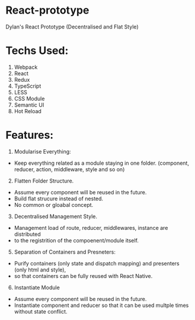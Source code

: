 # React-prototype
Dylan's React Prototype (Decentralised and Flat Style)

# Techs Used:
1. Webpack
2. React
3. Redux
4. TypeScript
5. LESS
6. CSS Module
7. Semantic UI
8. Hot Reload

# Features:
1. Modularise Everything: 
 - Keep everything related as a module staying in one folder. (component, reducer, action, middleware, style and so on)
2. Flatten Folder Structure.
 - Assume every component will be reused in the future.
 - Build flat strucure instead of nested.
 - No common or gloabal concept.
3. Decentralised Management Style.
 - Management load of route, reducer, middlewares, instance are distributed 
 - to the registrition of the compoenent/module itself.
5. Separation of Containers and Presneters: 
 - Purify containers (only state and dispatch mapping) and presenters (only html and style),
 - so that containers can be fully reused with React Native.
6. Instantiate Module
 - Assume every component will be reused in the future.
 - Instantiate component and reducer so that it can be used multple times without state conflict.

